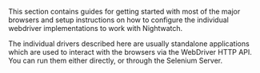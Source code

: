 This section contains guides for getting started with most of the major browsers and setup instructions on how to configure the individual webdriver implementations to work with Nightwatch.

The individual drivers described here are usually standalone applications which are used to interact with the browsers via the WebDriver HTTP API. You can run them either directly, or through the Selenium Server.
